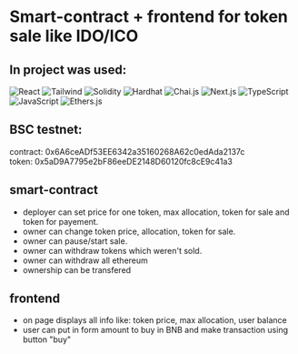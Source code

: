 # Smart-contract + frontend for token sale like IDO/ICO
## In project was used:
![React](https://img.shields.io/badge/-React-090909?style=for-the-badge&logo=react)
![Tailwind](https://img.shields.io/badge/-Tailwind-090909?style=for-the-badge&logo=tailwindcss)
![Solidity](https://img.shields.io/badge/-Solidity-090909?style=for-the-badge&logo=solidity)
![Hardhat](https://img.shields.io/badge/-Hardhat-090909?style=for-the-badge&logo=hardhat)
![Chai.js](https://img.shields.io/badge/-Chai.js-090909?style=for-the-badge&logo=chaijs)
![Next.js](https://img.shields.io/badge/-Next.js-090909?style=for-the-badge&logo=nextjs)
![TypeScript](https://img.shields.io/badge/-TypeScript-090909?style=for-the-badge&logo=typescript)
![JavaScript](https://img.shields.io/badge/-JavaScript-090909?style=for-the-badge&logo=javascript)
![Ethers.js](https://img.shields.io/badge/-Ethers.js-090909?style=for-the-badge&logo=ethersjs)

## BSC testnet:  
contract: 0x6A6ceADf53EE6342a35160268A62c0edAda2137c  
token: 0x5aD9A7795e2bF86eeDE2148D60120fc8cE9c41a3  
## smart-contract
- deployer can set price for one token, max allocation, token for sale and token for payement.
- owner can change token price, allocation, token for sale.
- owner can pause/start sale.
- owner can withdraw tokens which weren't sold.
- owner can withdraw all ethereum
- ownership can be transfered

## frontend
- on page displays all info like: token price, max allocation, user balance
- user can put in form amount to buy in BNB and make transaction using button "buy"
